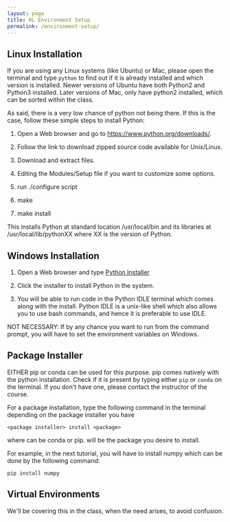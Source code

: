 ```yaml
---
layout: page
title: RL Environment Setup
permalink: /environment-setup/
---
```


## Linux Installation

If you are using any Linux systems (like Ubuntu) or Mac, please open the terminal and type `python` to find out if it is already installed and which version is installed. Newer versions of Ubuntu have both Python2 and Python3 installed. Later versions of Mac, only have python2 installed, which can be sorted within the class.

As said, there is a very low chance of python not being there. If this is the case, follow these simple steps to install Python:

1. Open a Web browser and go to https://www.python.org/downloads/.

2. Follow the link to download zipped source code available for Unix/Linux.

3. Download and extract files.

4. Editing the Modules/Setup file if you want to customize some options.

5. run ./configure script

6. make

7. make install

This installs Python at standard location /usr/local/bin and its libraries at /usr/local/lib/pythonXX where XX is the version of Python.

## Windows Installation

1. Open a Web browser and type [Python Installer](https://www.python.org/ftp/python/3.6.1/python-3.6.1-amd64.exe)

2. Click the installer to install Python in the system. 

3. You will be able to run code in the Python IDLE terminal which comes along with the install. Python IDLE is a unix-like shell which also allows you to use bash commands, and hence it is preferable to use IDLE.

NOT NECESSARY: If by any chance you want to run from the command prompt, you will have to set the environment variables on Windows.

## Package Installer

EITHER pip or conda can be used for this purpose. pip comes natively with the python installation. Check if it is present by typing either `pip` or `conda` on the terminal. If you don't have one, please contact the instructor of the course.

For a package installation, type the following command in the terminal depending on the package installer you have

```
<package installer> install <package>
```
where <package installer> can be conda or pip. <package> will be the package you desire to install.

For example, in the next tutorial, you will have to install numpy which can be done by the following command:

```
pip install numpy
```

## Virtual Environments

We'll be covering this in the class, when the need arises, to avoid confusion.




